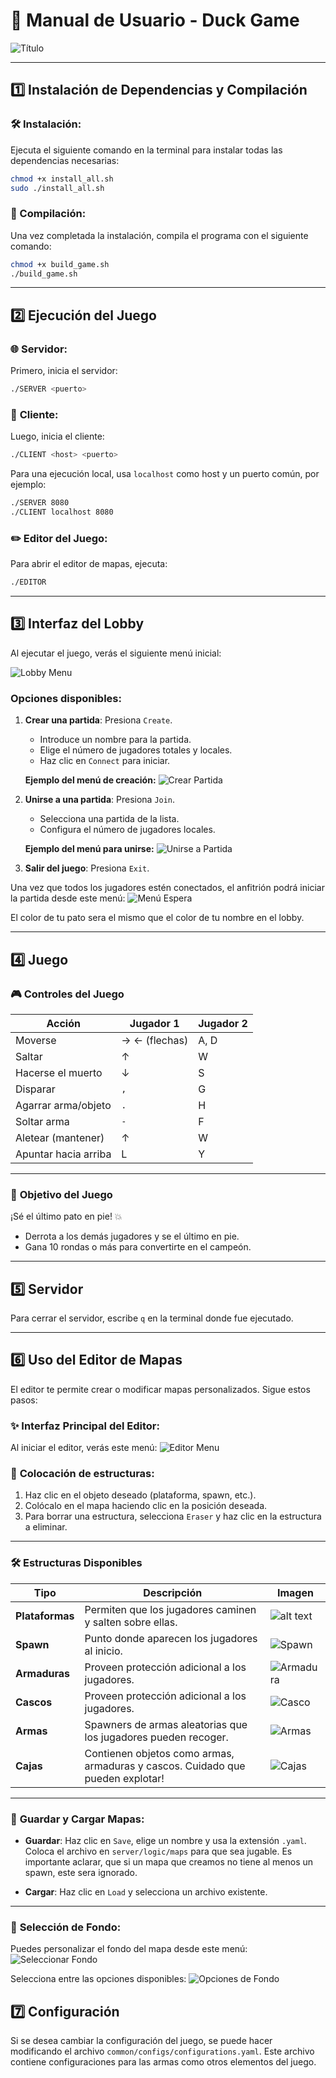 
# 🦆 **Manual de Usuario - Duck Game**

![Título](client/ui/images/Main_logo.webp)

---

## **1️⃣ Instalación de Dependencias y Compilación**

### 🛠️ Instalación:
Ejecuta el siguiente comando en la terminal para instalar todas las dependencias necesarias:
```bash
chmod +x install_all.sh
sudo ./install_all.sh
```

### 🔨 Compilación:
Una vez completada la instalación, compila el programa con el siguiente comando:
```bash
chmod +x build_game.sh
./build_game.sh
```

---

## **2️⃣ Ejecución del Juego**

### 🌐 **Servidor:**
Primero, inicia el servidor:
```bash
./SERVER <puerto>
```

### 👥 **Cliente:**
Luego, inicia el cliente:
```bash
./CLIENT <host> <puerto>
```

Para una ejecución local, usa `localhost` como host y un puerto común, por ejemplo:
```bash
./SERVER 8080
./CLIENT localhost 8080
```

### ✏️ **Editor del Juego:**
Para abrir el editor de mapas, ejecuta:
```bash
./EDITOR
```

---

## **3️⃣ Interfaz del Lobby**

Al ejecutar el juego, verás el siguiente menú inicial:

![Lobby Menu](common/manual_images/menu.png)

### Opciones disponibles:
1. **Crear una partida**: Presiona `Create`.
   - Introduce un nombre para la partida.
   - Elige el número de jugadores totales y locales.
   - Haz clic en `Connect` para iniciar.

   **Ejemplo del menú de creación:**
   ![Crear Partida](common/manual_images/create.png)

2. **Unirse a una partida**: Presiona `Join`.
   - Selecciona una partida de la lista.
   - Configura el número de jugadores locales.

   **Ejemplo del menú para unirse:**
   ![Unirse a Partida](common/manual_images/join.png)

3. **Salir del juego**: Presiona `Exit`.

Una vez que todos los jugadores estén conectados, el anfitrión podrá iniciar la partida desde este menú:
![Menú Espera](common/manual_images/lobby.png)

El color de tu pato sera el mismo que el color de tu nombre en el lobby.

---

## **4️⃣ Juego**

### 🎮 **Controles del Juego**

| **Acción**                     | **Jugador 1**       | **Jugador 2**       |
|---------------------------------|---------------------|---------------------|
| Moverse                         | → ← (flechas)       | A, D                |
| Saltar                          | ↑                   | W                   |
| Hacerse el muerto               | ↓                   | S                   |
| Disparar                        | `,`                 | G                   |
| Agarrar arma/objeto             | `.`                 | H                   |
| Soltar arma                     | `-`                 | F                   |
| Aletear (mantener)              | ↑                   | W                   |
| Apuntar hacia arriba            | L                   | Y                   |

---

### 🎯 **Objetivo del Juego**

¡Sé el último pato en pie! 💥  
- Derrota a los demás jugadores y se el último en pie.  
- Gana 10 rondas o más para convertirte en el campeón.

---

## **5️⃣ Servidor**

Para cerrar el servidor, escribe `q` en la terminal donde fue ejecutado.

---

## **6️⃣ Uso del Editor de Mapas**

El editor te permite crear o modificar mapas personalizados. Sigue estos pasos:

### ✨ **Interfaz Principal del Editor:**
Al iniciar el editor, verás este menú:
![Editor Menu](common/manual_images/editor.png)

### 🧱 **Colocación de estructuras:**
1. Haz clic en el objeto deseado (plataforma, spawn, etc.).
2. Colócalo en el mapa haciendo clic en la posición deseada.
3. Para borrar una estructura, selecciona `Eraser` y haz clic en la estructura a eliminar.

---

### 🛠️ **Estructuras Disponibles**

| **Tipo**          | **Descripción**                                                                                             | **Imagen**                                   |
|--------------------|-----------------------------------------------------------------------------------------------------------|---------------------------------------------|
| **Plataformas**    | Permiten que los jugadores caminen y salten sobre ellas.                                                  | ![alt text](common/manual_images/TILE.png)                             |
| **Spawn**          | Punto donde aparecen los jugadores al inicio.                                                             | ![Spawn](common/manual_images/spawn.png)  |
| **Armaduras**      | Proveen protección adicional a los jugadores.                                                             | ![Armadura](common/manual_images/chestplate.png) |
| **Cascos**         | Proveen protección adicional a los jugadores.                                                                                 | ![Casco](common/manual_images/helmet.png)  |
| **Armas**          | Spawners de armas aleatorias que los jugadores pueden recoger.                                           | ![Armas](common/manual_images/weapon.png)  |
| **Cajas**          | Contienen objetos como armas, armaduras y cascos. Cuidado que pueden explotar!                                                        | ![Cajas](common/manual_images/box.png) |

---

### 💾 **Guardar y Cargar Mapas:**

- **Guardar**: Haz clic en `Save`, elige un nombre y usa la extensión `.yaml`.
  Coloca el archivo en `server/logic/maps` para que sea jugable. Es importante aclarar, que si un mapa que creamos no tiene al menos un spawn, este sera ignorado. 

- **Cargar**: Haz clic en `Load` y selecciona un archivo existente.

---

### 🌄 **Selección de Fondo:**
Puedes personalizar el fondo del mapa desde este menú:
![Seleccionar Fondo](common/manual_images/forest.png)

Selecciona entre las opciones disponibles:
![Opciones de Fondo](common/manual_images/opciones.png)


##  **7️⃣ Configuración**

Si se desea cambiar la configuración del juego, se puede hacer modificando el archivo `common/configs/configurations.yaml`. Este archivo contiene configuraciones para las armas como otros elementos del juego.